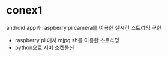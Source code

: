 # conex1
android app과 raspberry pi camera를 이용한 실시간 스트리밍 구현
 - raspberry pi 에서 mjpg.sh를 이용한 스트리밍
 - python으로 서버 소켓통신
